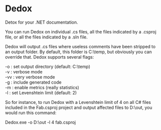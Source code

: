 Dedox
=====

Detox for your .NET documentation.

You can run Dedox on individual .cs files, all the files indicated by a .csproj file, or all the files indicated by a .sln file.

Dedox will output .cs files where useless comments have been stripped to an output folder. By default, this folder is C:\temp, but obviously you can override that. Dedox supports several flags:

 -o <output directory>: set output directory (default: C:\temp) <br/>
 -v : verbose mode <br/>
 -vv : very verbose mode <br/>
 -g : include generated code <br/>
 -m : enable metrics (really statistics) <br/>
 -l : set Levenshtein limit (default: 2) <br/>
 
So for instance, to run Dedox with a Levenshtein limit of 4 on all C# files included in the Fab.csproj project and output affected files to D:\out, you would run this command:

Dedox.exe -o D:\out -l 4 fab.csproj
